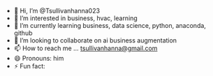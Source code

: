 - 👋 Hi, I’m @Tsullivanhanna023
- 👀 I’m interested in business, hvac, learning
- 🌱 I’m currently learning business, data science, python, anaconda, github
- 💞️ I’m looking to collaborate on ai business augmentation
- 📫 How to reach me ... tsullivanhanna@gmail.com
- 😄 Pronouns: him
- ⚡ Fun fact: 

<!---
Tsullivanhanna023/Tsullivanhanna023 is a ✨ special ✨ repository because its `README.md` (this file) appears on your GitHub profile.
You can click the Preview link to take a look at your changes.
--->
